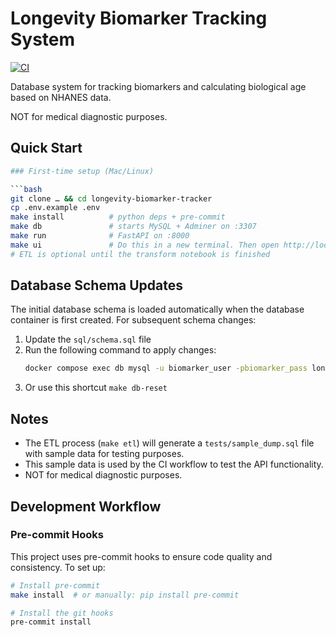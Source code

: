 # Longevity Biomarker Tracking System

[![CI](https://github.com/randaldrew/longevity-biomarker-tracker/actions/workflows/ci.yml/badge.svg)](https://github.com/randaldrew/longevity-biomarker-tracker/actions/workflows/ci.yml)

Database system for tracking biomarkers and calculating biological age based on NHANES data.

NOT for medical diagnostic purposes.

## Quick Start

```bash
### First-time setup (Mac/Linux)

```bash
git clone … && cd longevity-biomarker-tracker
cp .env.example .env
make install          # python deps + pre-commit
make db               # starts MySQL + Adminer on :3307
make run              # FastAPI on :8000
make ui               # Do this in a new terminal. Then open http://localhost:80
# ETL is optional until the transform notebook is finished
```

## Database Schema Updates

The initial database schema is loaded automatically when the database container is first created. For subsequent schema changes:

1. Update the `sql/schema.sql` file
2. Run the following command to apply changes:
   ```bash
   docker compose exec db mysql -u biomarker_user -pbiomarker_pass longevity < sql/schema.sql
   ```
3. Or use this shortcut ```make db-reset```

## Notes

- The ETL process (`make etl`) will generate a `tests/sample_dump.sql` file with sample data for testing purposes.
- This sample data is used by the CI workflow to test the API functionality.
- NOT for medical diagnostic purposes.

## Development Workflow

### Pre-commit Hooks

This project uses pre-commit hooks to ensure code quality and consistency. To set up:

```bash
# Install pre-commit
make install  # or manually: pip install pre-commit

# Install the git hooks
pre-commit install
```
